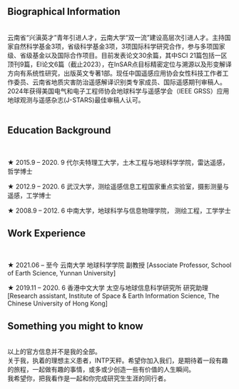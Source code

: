 ## Biographical Information ##
<br>
云南省“兴滇英才”青年引进人才，云南大学“双一流”建设高层次引进人才。主持国家自然科学基金3项，省级科学基金3项，3项国际科学研究合作，参与多项国家级、省级基金以及国际合作项目。目前发表论文30余篇，其中SCI 21篇包括一区顶刊9篇，EI论文6篇（截止2023），在InSAR点目标精密定位与溯源以及形变解译方向有系统性研究，出版英文专著1部。现任中国遥感应用协会女性科技工作者工作委员、云南省地质灾害防治遥感解译识别类专家成员、国际遥感期刊审稿人。2024年获得美国电气和电子工程师协会地球科学与遥感学会（IEEE GRSS）应用地球观测与遥感杂志(J-STARS)最佳审稿人认可。<br>

<br>

## Education Background ##
<br>

★  2015.9 – 2020. 9 代尔夫特理工大学，土木工程与地球科学学院，雷达遥感，哲学博士

★  2012.9 – 2020. 6 武汉大学，测绘遥感信息工程国家重点实验室，摄影测量与遥感，工学博士 

★  2008.9 – 2012. 6 中南大学，地球科学与信息物理学院， 测绘工程，工学学士

## Work Experience ##

<br>

★  2021.06 – 至今     云南大学 地球科学学院 副教授
     [Associate Professor, School of Earth Science, Yunnan University]

★  2019.11 – 2020. 6  香港中文大学 太空与地球信息科学研究所 研究助理
     [Research assistant, Institute of Space & Earth Information Science, The Chinese University of Hong Kong]

     
## Something you might to know ##
<br>
以上的官方信息并不是我的全部。
<br>
关于我，执着的理想主义患者，INTP天秤。希望你加入我们，是期待着一段有趣的旅程，一起做有趣的事情，或多或少创造一些有价值的人生瞬间。
<br>
我希望你，把我看作是一起和你完成研究生生涯的同行者。

